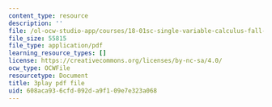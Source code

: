 ```yaml
---
content_type: resource
description: ''
file: /ol-ocw-studio-app/courses/18-01sc-single-variable-calculus-fall-2010/608aca936cfd092da9f109e7e323a068_MK_0QHbUnIA.pdf
file_size: 55815
file_type: application/pdf
learning_resource_types: []
license: https://creativecommons.org/licenses/by-nc-sa/4.0/
ocw_type: OCWFile
resourcetype: Document
title: 3play pdf file
uid: 608aca93-6cfd-092d-a9f1-09e7e323a068
---
```

